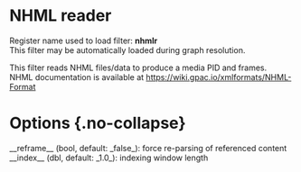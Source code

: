 <!-- automatically generated - do not edit, patch gpac/applications/gpac/gpac.c -->

# NHML reader  
  
Register name used to load filter: __nhmlr__  
This filter may be automatically loaded during graph resolution.  
  
This filter reads NHML files/data to produce a media PID and frames.  
NHML documentation is available at https://wiki.gpac.io/xmlformats/NHML-Format  
  

# Options  {.no-collapse}  
  
<div markdown class="option">  
<a id="reframe">__reframe__</a> (bool, default: _false_): force re-parsing of referenced content  
</div>  
<div markdown class="option">  
<a id="index" data-level="basic">__index__</a> (dbl, default: _1.0_): indexing window length  
</div>  
  
